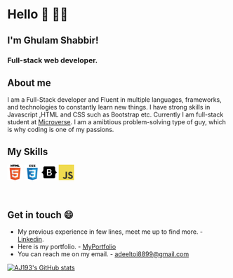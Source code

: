 # Hello :wave: :technologist:
<h2>I'm Ghulam Shabbir! </h2>
<h3>Full-stack web developer. </h3>

<!--
**AJ193/AJ193** is a ✨ _special_ ✨ repository because its `README.md` (this file) appears on your GitHub profile.
-->


## About me

I am a Full-Stack developer and Fluent in multiple languages, frameworks, and technologies to constantly learn new things. I have strong skills in Javascript ,HTML and CSS such as Bootstrap etc. Currently I am full-stack student at [Microverse](https://www.microverse.org). I am a amibtious problem-solving type of guy, which is why coding is one of my passions.

<div>
 <h2>My Skills</h2>
  <div>
  <code><img height="35" src="https://raw.githubusercontent.com/github/explore/80688e429a7d4ef2fca1e82350fe8e3517d3494d/topics/html/html.png"></code>
    <code><img height="35" src="https://raw.githubusercontent.com/github/explore/80688e429a7d4ef2fca1e82350fe8e3517d3494d/topics/css/css.png"></code>
    <code><img height="35" src="https://raw.githubusercontent.com/devicons/devicon/master/icons/bootstrap/bootstrap-plain.svg" alt="bootstrap"></code>
    <code><img height="35" src="https://raw.githubusercontent.com/github/explore/80688e429a7d4ef2fca1e82350fe8e3517d3494d/topics/javascript/javascript.png"></code>
  </div>
  <br/>
  </div>
</div>
<br/>



## Get in touch 😄

- My previous experience in few lines, meet me up to find more. - [Linkedin](https://www.linkedin.com/in/ghulam-shabbir-225264247/).
- Here is my portfolio. - [MyPortfolio](https://github.com/AJ193/new-portfolio)
- You can reach me on my email. - adeeltoi8899@gmail.com

[![AJ193's GitHub stats](https://github-readme-stats.vercel.app/api?username=AJ193)](https://github.com/AJ193/github-readme-stats)
